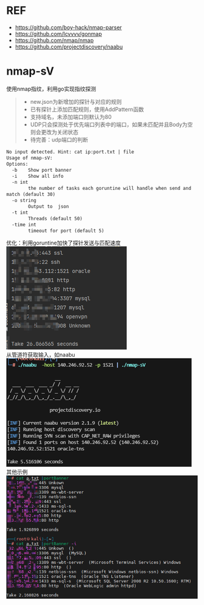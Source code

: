 # REF
- https://github.com/boy-hack/nmap-parser  
- https://github.com/lcvvvv/gonmap
- https://github.com/nmap/nmap
- https://github.com/projectdiscovery/naabu

# nmap-sV
使用nmap指纹，利用go实现指纹探测
>- new.json为新增加的探针与对应的规则
>- 已有探针上添加匹配规则，使用AddPattern函数
>- 支持域名，未添加端口则默认为80
>- UDP只会探测处于优先端口列表中的端口，如果未匹配并且Body为空则会更改为关闭状态
>- 待完善：udp端口的判断
```
No input detected. Hint: cat ip:port.txt | file
Usage of nmap-sV:
Options:
  -b    Show port banner
  -i    Show all info
  -n int
        the number of tasks each goruntine will handle when send and match (default 30)
  -o string
        Output to  json
  -t int
        Threads (default 50)
  -time int
        timeout for port (default 5)

```
优化：利用goruntine加快了探针发送与匹配速度  
![img.png](img/img33.png)  
从管道符获取输入，如naabu   
![img.png](img/img.png)  
其他示例  
![image](img/example.png)  
